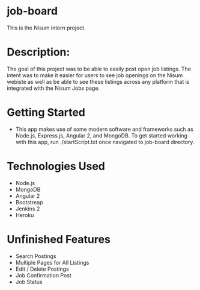 # job-board
This is the Nisum intern project.

# Description: 
  The goal of this project was to be able to easily post open job listings. The intent was to make it easier for users to see job openings on the Nisum webiste as well as be able to see these listings across any platform that is integrated with the Nisum Jobs page. 
  
# Getting Started 

- This app makes use of some modern software and frameworks such as Node.js, Express.js, Angular 2, and MongoDB. To get started working with this app, run ./startScript.txt once navigated to job-board directory.

# Technologies Used
  - Node.js
  - MongoDB 
  - Angular 2
  - Bootstreap
  - Jenkins 2
  - Heroku 
  
# Unfinished Features
  - Search Postings
  - Multiple Pages for All Listings
  - Edit / Delete Postings
  - Job Confirmation Post
  - Job Status 
